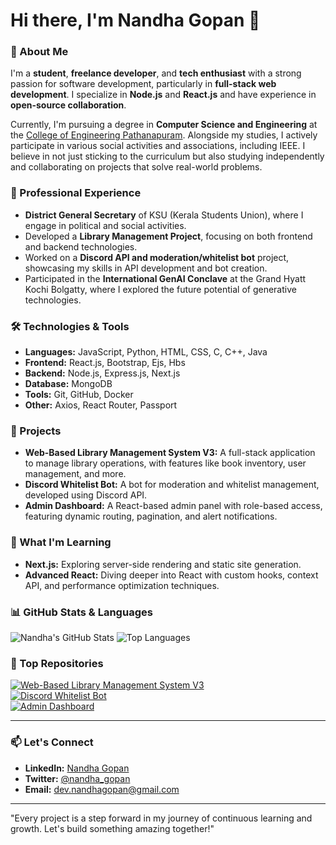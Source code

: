 # Hi there, I'm Nandha Gopan 👋

### 🚀 About Me

I'm a **student**, **freelance developer**, and **tech enthusiast** with a strong passion for software development, particularly in **full-stack web development**. I specialize in **Node.js** and **React.js** and have experience in **open-source collaboration**.

Currently, I'm pursuing a degree in **Computer Science and Engineering** at the [College of Engineering Pathanapuram](https://www.cetpathanapuram.ac.in/). Alongside my studies, I actively participate in various social activities and associations, including IEEE. I believe in not just sticking to the curriculum but also studying independently and collaborating on projects that solve real-world problems.

### 💼 Professional Experience

- **District General Secretary** of KSU (Kerala Students Union), where I engage in political and social activities.
- Developed a **Library Management Project**, focusing on both frontend and backend technologies.
- Worked on a **Discord API and moderation/whitelist bot** project, showcasing my skills in API development and bot creation.
- Participated in the **International GenAI Conclave** at the Grand Hyatt Kochi Bolgatty, where I explored the future potential of generative technologies.

### 🛠️ Technologies & Tools

- **Languages:** JavaScript, Python, HTML, CSS, C, C++, Java
- **Frontend:** React.js, Bootstrap, Ejs, Hbs
- **Backend:** Node.js, Express.js, Next.js
- **Database:** MongoDB
- **Tools:** Git, GitHub, Docker
- **Other:** Axios, React Router, Passport

### 🔧 Projects

- **Web-Based Library Management System V3:** A full-stack application to manage library operations, with features like book inventory, user management, and more.
- **Discord Whitelist Bot:** A bot for moderation and whitelist management, developed using Discord API.
- **Admin Dashboard:** A React-based admin panel with role-based access, featuring dynamic routing, pagination, and alert notifications.

### 🌱 What I'm Learning

- **Next.js:** Exploring server-side rendering and static site generation.
- **Advanced React:** Diving deeper into React with custom hooks, context API, and performance optimization techniques.

### 📊 GitHub Stats & Languages

![Nandha's GitHub Stats](https://github-readme-stats.vercel.app/api?username=nandhuz-coder&show_icons=true&theme=radical)
![Top Languages](https://github-readme-stats.vercel.app/api/top-langs/?username=nandhuz-coder&layout=compact&theme=radical)

### 🌟 Top Repositories

[![Web-Based Library Management System V3](https://github-readme-stats.vercel.app/api/pin/?username=nandhuz-coder&repo=Web-Based-Library-Management-System-V3&theme=radical)](https://github.com/nandhuz-coder/Web-Based-Library-Management-System-V3)  
[![Discord Whitelist Bot](https://github-readme-stats.vercel.app/api/pin/?username=nandhuz-coder&repo=discord-whitelist-bot&theme=radical)](https://github.com/nandhuz-coder/discord-whitelist-bot)  
[![Admin Dashboard](https://github-readme-stats.vercel.app/api/pin/?username=nandhuz-coder&repo=admin-dashboard&theme=radical)](https://github.com/nandhuz-coder/admin-dashboard)

---

### 📫 Let's Connect

- **LinkedIn:** [Nandha Gopan](https://www.linkedin.com/in/nandhagopan)
- **Twitter:** [@nandha_gopan](https://twitter.com/nandha_gopan)
- **Email:** dev.nandhagopan@gmail.com

---

"Every project is a step forward in my journey of continuous learning and growth. Let's build something amazing together!"
